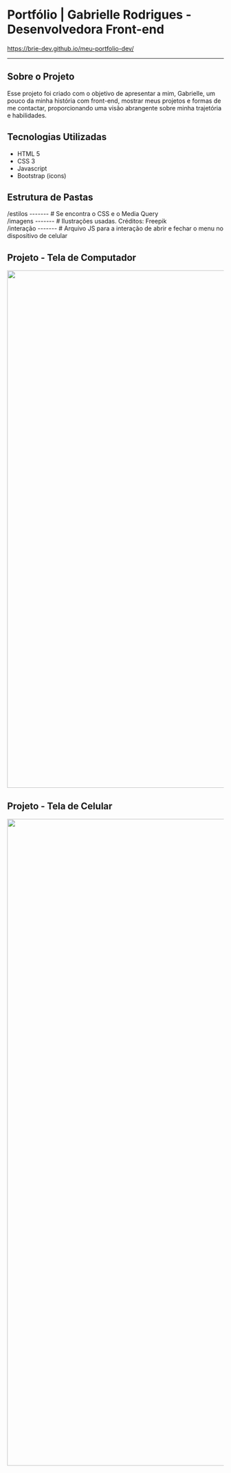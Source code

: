 # Portfólio | Gabrielle Rodrigues - Desenvolvedora Front-end
 https://brie-dev.github.io/meu-portfolio-dev/
<hr>
<h2>Sobre o Projeto</h2>
Esse projeto foi criado com o objetivo de apresentar a mim, Gabrielle, um pouco da minha história com front-end, mostrar meus projetos e formas de me contactar, proporcionando uma visão abrangente sobre minha trajetória e habilidades.

<h2>Tecnologias Utilizadas</h2>
<ul>
 <li>HTML 5</li>
 <li>CSS 3</li>
 <li>Javascript</li>
 <li>Bootstrap (icons)</li>
</ul>
 
<h2>Estrutura de Pastas</h2>
/estilos ------- # Se encontra o CSS e o Media Query <br>
/imagens ------- # Ilustrações usadas. Créditos: Freepik <br>
/interação ------- # Arquivo JS para a interação de abrir e fechar o menu no dispositivo de celular

<h2>Projeto - Tela de Computador</h2>
<img src="https://github.com/brie-dev/meu-portfolio-dev/assets/174830266/a2385fc2-b155-45d0-b3a2-b943566ca592" height= "1200"></img>

<h2>Projeto - Tela de Celular</h2>
<img src="https://github.com/brie-dev/meu-portfolio-dev/assets/174830266/1bc65ada-e39f-466c-b15d-b54b5625803d" height= "1500"> </img> 
